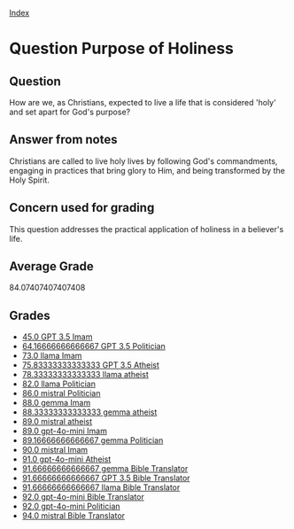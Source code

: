 
[Index](../../index.md)
# Question Purpose of Holiness
## Question
How are we, as Christians, expected to live a life that is considered 'holy' and set apart for God's purpose?

## Answer from notes
Christians are called to live holy lives by following God's commandments, engaging in practices that bring glory to Him, and being transformed by the Holy Spirit.

## Concern used for grading
This question addresses the practical application of holiness in a believer's life.

## Average Grade
84.07407407407408

## Grades
 * [45.0 GPT 3.5 Imam](../answers/GPT_3.5_Imam/Purpose_of_Holiness.md)
 * [64.16666666666667 GPT 3.5 Politician](../answers/GPT_3.5_Politician/Purpose_of_Holiness.md)
 * [73.0 llama Imam](../answers/llama_Imam/Purpose_of_Holiness.md)
 * [75.83333333333333 GPT 3.5 Atheist](../answers/GPT_3.5_Atheist/Purpose_of_Holiness.md)
 * [78.33333333333333 llama atheist](../answers/llama_atheist/Purpose_of_Holiness.md)
 * [82.0 llama Politician](../answers/llama_Politician/Purpose_of_Holiness.md)
 * [86.0 mistral Politician](../answers/mistral_Politician/Purpose_of_Holiness.md)
 * [88.0 gemma Imam](../answers/gemma_Imam/Purpose_of_Holiness.md)
 * [88.33333333333333 gemma atheist](../answers/gemma_atheist/Purpose_of_Holiness.md)
 * [89.0 mistral atheist](../answers/mistral_atheist/Purpose_of_Holiness.md)
 * [89.0 gpt-4o-mini Imam](../answers/gpt-4o-mini_Imam/Purpose_of_Holiness.md)
 * [89.16666666666667 gemma Politician](../answers/gemma_Politician/Purpose_of_Holiness.md)
 * [90.0 mistral Imam](../answers/mistral_Imam/Purpose_of_Holiness.md)
 * [91.0 gpt-4o-mini Atheist](../answers/gpt-4o-mini_Atheist/Purpose_of_Holiness.md)
 * [91.66666666666667 gemma Bible Translator](../answers/gemma_Bible_Translator/Purpose_of_Holiness.md)
 * [91.66666666666667 GPT 3.5 Bible Translator](../answers/GPT_3.5_Bible_Translator/Purpose_of_Holiness.md)
 * [91.66666666666667 llama Bible Translator](../answers/llama_Bible_Translator/Purpose_of_Holiness.md)
 * [92.0 gpt-4o-mini Bible Translator](../answers/gpt-4o-mini_Bible_Translator/Purpose_of_Holiness.md)
 * [92.0 gpt-4o-mini Politician](../answers/gpt-4o-mini_Politician/Purpose_of_Holiness.md)
 * [94.0 mistral Bible Translator](../answers/mistral_Bible_Translator/Purpose_of_Holiness.md)
